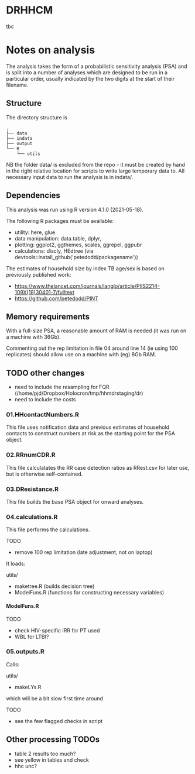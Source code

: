 # DRHHCM
tbc

# Notes on analysis

The analysis takes the form of a probabilistic sensitivity analysis (PSA) and is split into a number of analyses which are designed to be run in a particular order, usually indicated by the two digits at the start of their filename.

## Structure

The directory structure is

```
.
├── data
├── indata
├── output
└── R
    └── utils
```

NB the folder data/ is excluded from the repo - it must be created by hand in the right relative location for scripts to write large temporary data to. All necessary input data to run the analysis is in indata/.


## Dependencies

This analysis was run using R version 4.1.0 (2021-05-18).

The following R packages must be available:

- utility: here, glue
- data manipulation: data.table, dplyr,
- plotting: ggplot2, ggthemes, scales, ggrepel, ggpubr
- calculations: discly, HEdtree (via devtools::install_github('petedodd/packagename'))

The estimates of household size by index TB age/sex is based on previously published work:

- https://www.thelancet.com/journals/langlo/article/PIIS2214-109X(18)30401-7/fulltext
- https://github.com/petedodd/PINT


## Memory requirements

With a full-size PSA, a reasonable amount of RAM is needed (it was run on a machine with 36Gb).

Commenting out the rep limitation in file 04 around line 14 (ie using 100 replicates) should allow use on a machine with (eg) 8Gb RAM.


## TODO other changes
- need to include the resampling for FQR 
(/home/pjd/Dropbox/Holocron/tmp/hhmdrstaging/dr)
- need to include the costs


### 01.HHcontactNumbers.R ###

This file uses notification data and previous estimates of household contacts to construct numbers at risk as the starting point for the PSA object.

### 02.RRnumCDR.R ###

This file calculatates the RR case detection ratios as RRest.csv for later use, but is otherwise self-contained.

### 03.DResistance.R ###

This file builds the base PSA object for onward analyses.


### 04.calculations.R ###

This file performs the calculations. 

TODO
- remove 100 rep limitation (late adjustment, not on laptop)

It loads:

utils/
- maketree.R (builds decision tree)
- ModelFuns.R (functions for constructing necessary variables)


#### ModelFuns.R ####

TODO
- check HIV-specific IRR for PT used
- WBL for LTBI?

### 05.outputs.R ###

Calls:

utils/
- makeLYs.R

which will be a bit slow first time around

TODO
- see the few flagged checks in script


## Other processing TODOs ##

- table 2 results too much?
- see yellow in tables and check
- hhc unc?
